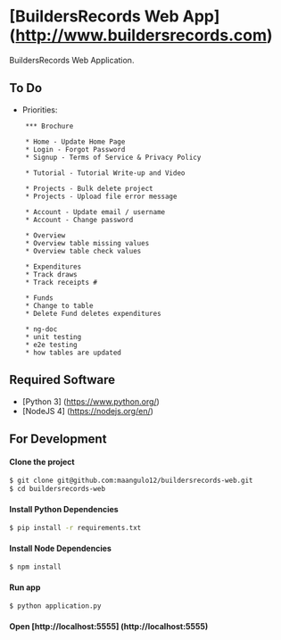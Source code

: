# [BuildersRecords Web App] (http://www.buildersrecords.com)

BuildersRecords Web Application.

## To Do

+ Priorities:
```
    *** Brochure

    * Home - Update Home Page
    * Login - Forgot Password
    * Signup - Terms of Service & Privacy Policy

    * Tutorial - Tutorial Write-up and Video

    * Projects - Bulk delete project
    * Projects - Upload file error message

    * Account - Update email / username
    * Account - Change password

    * Overview
    * Overview table missing values
    * Overview table check values

    * Expenditures
    * Track draws
    * Track receipts #

    * Funds
    * Change to table
    * Delete Fund deletes expenditures

    * ng-doc
    * unit testing
    * e2e testing
    * how tables are updated
```

## Required Software

+ [Python 3] (https://www.python.org/)
+ [NodeJS 4] (https://nodejs.org/en/)

## For Development

#### Clone the project
>
```bash
$ git clone git@github.com:maangulo12/buildersrecords-web.git
$ cd buildersrecords-web
```

#### Install Python Dependencies
>
```bash
$ pip install -r requirements.txt
```

#### Install Node Dependencies
>
```bash
$ npm install  
```

#### Run app
>
```bash
$ python application.py    
```

#### Open [http://localhost:5555] (http://localhost:5555)
